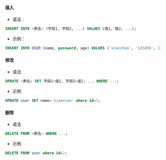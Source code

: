 #### 插入 

- 语法 : 
```sql
INSERT INTO <表名> (字段1, 字段2, ...) VALUES (值1, 值2, ...);
````

- 示例：

```sql
INSERT INTO USER (name, password, age) VALUES ('xiaozhao', '123456', 13);
```

  

####  修改

- 语法
	
```sql
UPDATE <表名> SET 字段1=值1, 字段2=值2, ... WHERE ...;
```
- 示例
```SQL
UPDATE user SET name='xiaoxiao' where id=1;
```


####  删除

- 语法
	
```sql
DELETE FROM <表名> WHERE ...;
```
- 示例
```SQL
DELETE FROM user where id=2;
```



